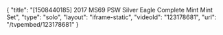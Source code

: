 {
    "title": "[1508440185] 2017 MS69 PSW Silver Eagle Complete Mint Mint Set",
    "type": "solo",
    "layout": "iframe-static",
    "videoId": "123178681",
    "url": "\/tvpembed\/123178681"
}